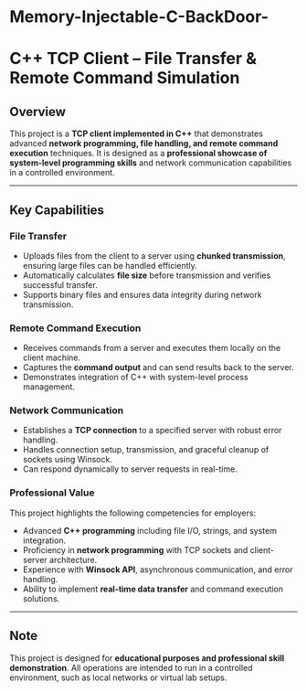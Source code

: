 # Memory-Injectable-C-BackDoor-
# C++ TCP Client – File Transfer & Remote Command Simulation

## Overview
This project is a **TCP client implemented in C++** that demonstrates advanced **network programming, file handling, and remote command execution** techniques. It is designed as a **professional showcase of system-level programming skills** and network communication capabilities in a controlled environment.

---

## Key Capabilities

### File Transfer
- Uploads files from the client to a server using **chunked transmission**, ensuring large files can be handled efficiently.
- Automatically calculates **file size** before transmission and verifies successful transfer.
- Supports binary files and ensures data integrity during network transmission.

### Remote Command Execution
- Receives commands from a server and executes them locally on the client machine.
- Captures the **command output** and can send results back to the server.
- Demonstrates integration of C++ with system-level process management.

### Network Communication
- Establishes a **TCP connection** to a specified server with robust error handling.
- Handles connection setup, transmission, and graceful cleanup of sockets using Winsock.
- Can respond dynamically to server requests in real-time.

### Professional Value
This project highlights the following competencies for employers:

- Advanced **C++ programming** including file I/O, strings, and system integration.
- Proficiency in **network programming** with TCP sockets and client-server architecture.
- Experience with **Winsock API**, asynchronous communication, and error handling.
- Ability to implement **real-time data transfer** and command execution solutions.

---

## Note
This project is designed for **educational purposes and professional skill demonstration**. All operations are intended to run in a controlled environment, such as local networks or virtual lab setups.
